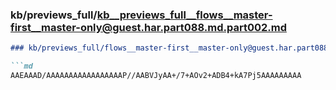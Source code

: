 ### kb/previews_full/kb__previews_full__flows__master-first__master-only@guest.har.part088.md.part002.md

```md
### kb/previews_full/flows__master-first__master-only@guest.har.part088.md (part 002)

```md
AAEAAAD/AAAAAAAAAAAAAAAAAP//AABVJyAA+/7+AOv2+ADB4+kA7Pj5AAAAAAAAA
```

```

```
